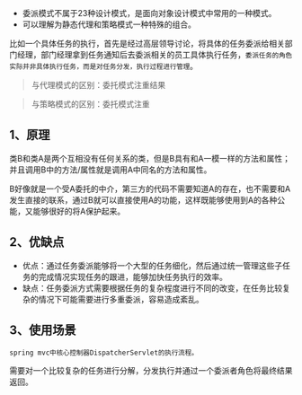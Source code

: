 * 委派模式不属于23种设计模式，是面向对象设计模式中常用的一种模式。
* 可以理解为静态代理和策略模式一种特殊的组合。

比如一个具体任务的执行，首先是经过高层领导讨论，将具体的任务委派给相关部门经理，部门经理拿到任务通知后去委派相关的员工具体执行任务，`委派任务的角色实际并非具体执行任务，而是对任务分发，执行过程进行管理`。

> 与代理模式的区别：委托模式注重结果

> 与策略模式的区别：委托模式注重

1、原理
--
类B和类A是两个互相没有任何关系的类，但是B具有和A一模一样的方法和属性；并且调用B中的方法/属性就是调用A中同名的方法和属性。

B好像就是一个受A委托的中介，第三方的代码不需要知道A的存在，也不需要和A发生直接的联系，通过B就可以直接使用A的功能，这样既能够使用到A的各种公能，又能够很好的将A保护起来。

2、优缺点
--
* 优点：通过任务委派能够将一个大型的任务细化，然后通过统一管理这些子任务的完成情况实现任务的跟进，能够加快任务执行的效率。
* 缺点：任务委派方式需要根据任务的复杂程度进行不同的改变，在任务比较复杂的情况下可能需要进行多重委派，容易造成紊乱。

3、使用场景
--
`spring mvc中核心控制器DispatcherServlet的执行流程。`

需要对一个比较复杂的任务进行分解，分发执行并通过一个委派者角色将最终结果返回。

